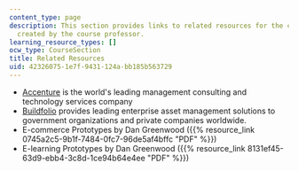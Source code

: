 ```yaml
---
content_type: page
description: This section provides links to related resources for the course and prototypes
  created by the course professor.
learning_resource_types: []
ocw_type: CourseSection
title: Related Resources
uid: 42326075-1e7f-9431-124a-bb185b563729
---
```


*   [Accenture](http://www.accenture.com/us-en/company/Pages/index.aspx) is the world's leading management consulting and technology services company
*   [Buildfolio](http://www.markosweb.com/www/buildfolio.com/) provides leading enterprise asset management solutions to government organizations and private companies worldwide.
*   E-commerce Prototypes by Dan Greenwood ({{% resource_link 0745a2c5-9b1f-7484-0fc7-96de5af4bffc "PDF" %}})
*   E-learning Prototypes by Dan Greenwood ({{% resource_link 8131ef45-63d9-ebb4-3c8d-1ce94b64e4ee "PDF" %}})